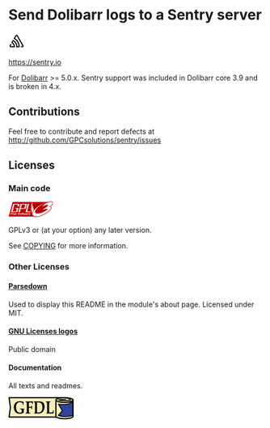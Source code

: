 Send Dolibarr logs to a Sentry server
=====================================

![Sentry logo](img/sentry.png)

https://sentry.io

For [Dolibarr](https://dolibarr.org) >= 5.0.x.
Sentry support was included in Dolibarr core 3.9 and is broken in 4.x.

Contributions
-------------

Feel free to contribute and report defects at <http://github.com/GPCsolutions/sentry/issues>

Licenses
--------

### Main code

![GPLv3 logo](img/gplv3.png)

GPLv3 or (at your option) any later version.

See [COPYING](COPYING) for more information.

### Other Licenses

#### [Parsedown](http://parsedown.org/)

Used to display this README in the module's about page.
Licensed under MIT.

#### [GNU Licenses logos](https://www.gnu.org/graphics/license-logos.html)

Public domain


#### Documentation

All texts and readmes.

![GFDL logo](img/gfdl.png)
